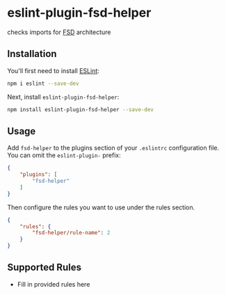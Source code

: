 # eslint-plugin-fsd-helper

checks imports for [FSD](https://feature-sliced.design/) architecture

## Installation

You'll first need to install [ESLint](https://eslint.org/):

```sh
npm i eslint --save-dev
```

Next, install `eslint-plugin-fsd-helper`:

```sh
npm install eslint-plugin-fsd-helper --save-dev
```

## Usage

Add `fsd-helper` to the plugins section of your `.eslintrc` configuration file. You can omit the `eslint-plugin-` prefix:

```json
{
    "plugins": [
        "fsd-helper"
    ]
}
```


Then configure the rules you want to use under the rules section.

```json
{
    "rules": {
        "fsd-helper/rule-name": 2
    }
}
```

## Supported Rules

* Fill in provided rules here


